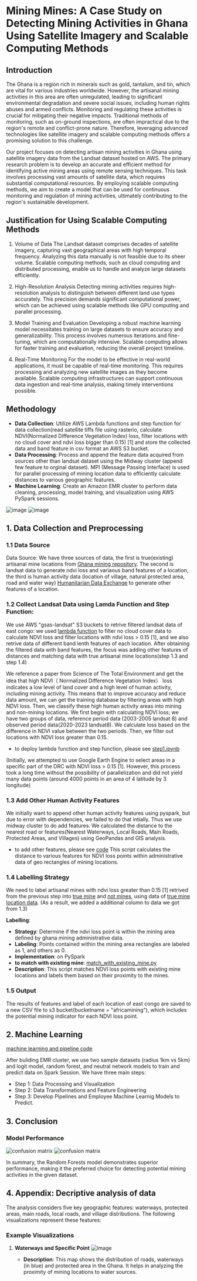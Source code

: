 # Mining Mines: A Case Study on Detecting Mining Activities in Ghana Using Satellite Imagery and Scalable Computing Methods

## Introduction

The Ghana is a region rich in minerals such as gold, tantalum, and tin, which are vital for various industries worldwide. However, the artisanal mining activities in this area are often unregulated, leading to significant environmental degradation and severe social issues, including human rights abuses and armed conflicts. Monitoring and regulating these activities is crucial for mitigating their negative impacts. Traditional methods of monitoring, such as on-ground inspections, are often impractical due to the region's remote and conflict-prone nature. Therefore, leveraging advanced technologies like satellite imagery and scalable computing methods offers a promising solution to this challenge.

Our project focuses on detecting artisan mining activities in Ghana using satellite imagery data from the Landsat dataset hosted on AWS. The primary research problem is to develop an accurate and efficient method for identifying active mining areas using remote sensing techniques. This task involves processing vast amounts of satellite data, which requires substantial computational resources. By employing scalable computing methods, we aim to create a model that can be used for continuous monitoring and regulation of mining activities, ultimately contributing to the region's sustainable development.


## Justification for Using Scalable Computing Methods

1. Volume of Data
The Landsat dataset comprises decades of satellite imagery, capturing vast geographical areas with high temporal frequency. Analyzing this data manually is not feasible due to its sheer volume. Scalable computing methods, such as cloud computing and distributed processing, enable us to handle and analyze large datasets efficiently.

2. High-Resolution Analysis
Detecting mining activities requires high-resolution analysis to distinguish between different land use types accurately. This precision demands significant computational power, which can be achieved using scalable methods like GPU computing and parallel processing.

3. Model Training and Evaluation
Developing a robust machine learning model necessitates training on large datasets to ensure accuracy and generalizability. This process involves numerous iterations and fine-tuning, which are computationally intensive. Scalable computing allows for faster training and evaluation, reducing the overall project timeline.

4. Real-Time Monitoring
For the model to be effective in real-world applications, it must be capable of real-time monitoring. This requires processing and analyzing new satellite images as they become available. Scalable computing infrastructures can support continuous data ingestion and real-time analysis, making timely interventions possible.

## Methodology


- **Data Collection**: Utilize AWS Lambda functions and step function for data collection(read satellite tiffs file using rasterio, calculate NDVI(Normalized Difference Vegetation Index) loss, filter locations with no cloud cover and ndvi loss bigger than 0.15) [1] and store the collected data and band feature in csv format an AWS S3 bucket.
- **Data Processing**: Process and append the feature data acquired from sources other than landsat dataset using the Midway cluster (append few feature to orginal dataset). MPI (Message Passing Interface) is used for parallel processing of mining location data to efficiently calculate distances to various geographic features.
- **Machine Learning**: Create an Amazon EMR cluster to perform data cleaning, processing, model training, and visualization using AWS PySpark sessions.

![image](https://github.com/Mining-Mine/mingmines-paper/blob/main/workflow_diagram.png)
![image](https://github.com/Mining-Mine/mingmines-paper/blob/main/workflow_diagram2.png)


## 1. Data Collection and Preprocessing

### 1.1 Data Source

Data Source: We have three sources of data, the first is true(existing) artisanal mine locations from [Ghana mining repository](https://ghana.revenuedev.org/map). The second is landsat data to generate ndvi loss and variaous band features of a location, the third is human activity data (location of village, natural protected area, road and water way) [Humanitarian Data Exchange](https://data.humdata.org/dataset/central-african-republic-roads) to generate other features of a location. 

### 1.2 Collect Landsat Data using Lamda Function and Step Function: 
We use AWS "gsas-landsat" S3 buckets to retrive filtered landsat data of east congo: we used [lambda function](https://github.com/macs30123-s24/final-project-mining-mines/blob/main/lambda_function.py) to filter no cloud cover data to calculate NDVI loss and filter locations with ndvi loss > 0.15 [1], and we also retrive data of different band lenth features of each location. After obtaining the filtered data with band features, the focus was adding other features of distances and matching data with true artisanal mine locations(step 1.3 and step 1.4)

We reference a paper from Science of The Total Environment and get the idea that high NDVI（ Normalized Difference Vegetation Index） loss indicates a low level of land cover and a high level of human activity, including mining activity. This means that to improve accuracy and reduce data amount, we can get the training database by filtering areas with high NDVI loss. Then, we classify these high human activity areas into mining and non-mining locations. We first begin with calculating NDVI loss; we have two groups of data, reference period data (2003-2005 landsat 8) and observed period data(2020-2023 landsat8). We calculate loss based on the difference in NDVI value between the two periods. Then, we filter out locations with NDVI loss greater than 0.15.


- to deploy lambda function and step function, please see [step1.ipynb](https://github.com/macs30123-s24/final-project-mining-mines/blob/main/step1-get-data.ipynb)

(Initially, we attempted to use Google Earth Engine to select areas in a specific part of the DRC with NDVI loss > 0.15 [1]. However, this process took a long time without the possibility of parallelization and did not yield many data points (around 4000 points in an area of 4 latitude by 3 longitude)

### 1.3 Add Other Human Activity Features
We initially want to append other human activity features using pyspark, but due to error with dependencies, we failed to do that intially. Thus we use midway cluster to do add features.
We calculated the distance to the nearest road or features(Nearest Waterways, Local Roads, Main Roads, Protected Areas, and Villages) using GeoPandas and GIS analysis.

- to add other features, please see [code](https://github.com/macs30123-s24/final-project-mining-mines/blob/main/Data-preprocessing/Data-Preprocessing-Midway/add_feature_5k_y1.py) This script calculates the distance to various features for NDVI loss points within administrative data of geo rectangles of mining locations.

### 1.4 Labelling Strategy
We need to label artisanal mines with ndvi loss greater than 0.15 [1] retrived from the previous step into [true mine](https://github.com/macs30123-s24/final-project-mining-mines/blob/main/Data-preprocessing/Complete-Data/complete_data_y1.csv) and [not mines](https://github.com/macs30123-s24/final-project-mining-mines/blob/main/Data-preprocessing/Complete-Data/complete_data_y0_200k.csv), using data of [true mine location data](https://geo.ipisresearch.be/geoserver/web/wicket/bookmarkable/org.geoserver.web.demo.MapPreviewPage?0=). (As a result, we added a additional column to data we got from 1.3)

**Labelling**: 
   - **Strategy**: Determine if the ndvi loss point is within the mining area defined by ghana mining administrative data.
   - **Labeling**: Points contained within the mining area rectangles are labeled as 1, and others as 0.
   - **Implementation**: on PySpark
-  **to match with existing mine**: [match_with_existing_mine.py](https://github.com/macs30123-s24/final-project-mining-mines/blob/main/Data-preprocessing/Data-Preprocessing-Midway/match_with_existing_mine.py)
  - **Description**: This script matches NDVI loss points with existing mine locations and labels them based on their proximity to the mines.

### 1.5 Output

The results of features and label of each location of east congo are saved to a new CSV file to s3 bucket(bucketname = "africamining"), which includes the potential mining indicator for each NDVI loss point.

## 2. Machine Learning
[machine learning and pipeline code](ml_2(0814).ipynb)

After buliding EMR cluster, we use two sample datasets (radius 1km vs 5km) and  logit model, random forest, and neutral network models to train and predict data on Spark Session. We have three main steps: 
- Step 1: Data Processing and Visualization
- Step 2: Data Transformations and Feature Engineering 
- Step 3: Develop Pipelines and Employee Machine Learnig Models to Predict.

  
## 3. Conclusion

### Model Performance

![confusion matrix](https://github.com/Mining-Mine/mingmines-paper/blob/main/machine_learning_result.png)
![confusion matrix](https://github.com/Mining-Mine/mingmines-paper/blob/main/machine_learning_result2.png)


In summary, the Random Forests model demonstrates superior performance, making it the preferred choice for detecting potential mining activities in the given dataset.



## 4. Appendix: Decriptive analysis of data

The analysis considers five key geographic features: waterways, protected areas, main roads, local roads, and village distributions. The following visualizations represent these features:

### Example Visualizations

1. **Waterways and Specific Point**
   ![image](https://github.com/Mining-Mine/mingmines-paper/blob/main/visualization.png)

   - **Description**: This map shows the distribution of roads, waterways (in blue) and protected area in the Ghana. It helps in analyzing the proximity of mining locations to water sources.


